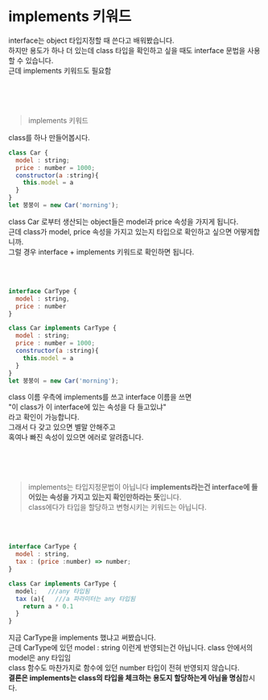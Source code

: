 # implements 키워드

interface는 object 타입지정할 때 쓴다고 배워봤습니다.<br />
하지만 용도가 하나 더 있는데 class 타입을 확인하고 싶을 때도 interface 문법을 사용할 수 있습니다. <br />
근데 implements 키워드도 필요함

<br />
<br />
<br />

> implements 키워드

class를 하나 만들어봅시다.

```javascript
class Car {
  model : string;
  price : number = 1000;
  constructor(a :string){
    this.model = a
  }
}
let 붕붕이 = new Car('morning'); 
```

class Car 로부터 생산되는 object들은 model과 price 속성을 가지게 됩니다.<br />
근데 class가 model, price 속성을 가지고 있는지 타입으로 확인하고 싶으면 어떻게합니까.<br />
그럴 경우 interface + implements 키워드로 확인하면 됩니다.

<br />
<br />

```javascript
interface CarType {
  model : string,
  price : number
}

class Car implements CarType {
  model : string;
  price : number = 1000;
  constructor(a :string){
    this.model = a
  }
}
let 붕붕이 = new Car('morning');
```

class 이름 우측에 implements를 쓰고 interface 이름을 쓰면<br />
"이 class가 이 interface에 있는 속성을 다 들고있냐" <br />
라고 확인이 가능합니다.<br />
그래서 다 갖고 있으면 별말 안해주고<br />
혹여나 빠진 속성이 있으면 에러로 알려줍니다.

<br />
<br />
<br />

> implements는 타입지정문법이 아닙니다
**implements라는건 interface에 들어있는 속성을 가지고 있는지 확인만하라는 뜻**입니다.<br />
class에다가 타입을 할당하고 변형시키는 키워드는 아닙니다.

<br />
<br />

```javascript
interface CarType {
  model : string,
  tax : (price :number) => number;
}

class Car implements CarType {
  model;   ///any 타입됨
  tax (a){   ///a 파라미터는 any 타입됨 
    return a * 0.1
  }
}
```

지금 CarType을 implements 했냐고 써봤습니다.<br />
근데 CarType에 있던 model : string 이런게 반영되는건 아닙니다. class 안에서의 model은 any 타입임<br />
class 함수도 마찬가지로 함수에 있던 number 타입이 전혀 반영되지 않습니다. <br />
**결론은 implements는 class의 타입을 체크하는 용도지 할당하는게 아님을 명심**합시다. 